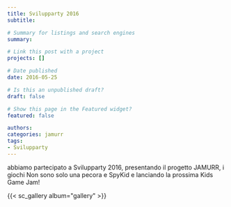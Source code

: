 ```yaml
---
title: Svilupparty 2016
subtitle: 

# Summary for listings and search engines
summary: 

# Link this post with a project
projects: []

# Date published
date: 2016-05-25

# Is this an unpublished draft?
draft: false

# Show this page in the Featured widget?
featured: false

authors:
categories: jamurr
tags:
- Svilupparty
---
```


abbiamo partecipato a Svilupparty 2016, presentando il progetto JAMURR, i giochi Non sono solo una pecora e SpyKid e lanciando la prossima Kids Game Jam!

{{< sc_gallery album="gallery" >}}
